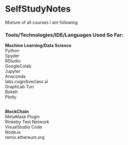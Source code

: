 # SelfStudyNotes
Mixture of all courses I am following


<h3>Tools/Technologies/IDE/Languages Used So Far:</h3>
<b>Machine Learning/Data Science</b><br>
Python<br>
Spyder<br>
RStudio<br>
GoogleColab<br>
Jupyter<br>
Anaconda<br>
labs.cognitiveclass.ai<br>
GraphLab Turi<br>
Bokeh<br>
Plotly<br><br>


<strong>BlockChain</strong><br>
MetaMask Plugin<br>
Rinkeby Test Network<br>
VisualStudio Code<br>
NodeJs<br>
remix.ethereum.org<br>
